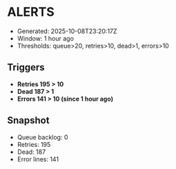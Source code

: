 # ALERTS

- Generated: 2025-10-08T23:20:17Z
- Window: 1 hour ago
- Thresholds: queue>20, retries>10, dead>1, errors>10

## Triggers
- **Retries 195 > 10**
- **Dead 187 > 1**
- **Errors 141 > 10 (since 1 hour ago)**

## Snapshot
- Queue backlog: 0
- Retries: 195
- Dead: 187
- Error lines: 141
